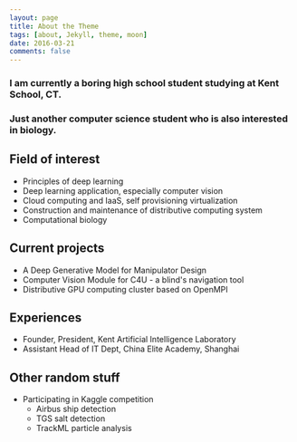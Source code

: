 ```yaml
---
layout: page
title: About the Theme
tags: [about, Jekyll, theme, moon]
date: 2016-03-21
comments: false
---
```

    
### I am currently a boring high school student studying at Kent School, CT.
### Just another computer science student who is also interested in biology.

## Field of interest
* Principles of deep learning
* Deep learning application, especially computer vision
* Cloud computing and IaaS, self provisioning virtualization
* Construction and maintenance of distributive computing system
* Computational biology

## Current projects
* A Deep Generative Model for Manipulator Design
* Computer Vision Module for C4U - a blind's navigation tool
* Distributive GPU computing cluster based on OpenMPI

## Experiences
* Founder, President, Kent Artificial Intelligence Laboratory
* Assistant Head of IT Dept, China Elite Academy, Shanghai

## Other random stuff
* Participating in Kaggle competition
    * Airbus ship detection
    * TGS salt detection
    * TrackML particle analysis